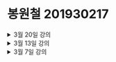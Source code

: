 # 봉원철 201930217

<details>
    <summary>3월 20일 강의</summary>
</details>
<details>
    <summary>3월 13일 강의</summary>
        <details>
            <summary>HTML 살펴보기</summary>
            &nbsp;&nbsp;&nbsp;&nbsp;1. html이란 무엇인가?<br>
            &nbsp;&nbsp;&nbsp;&nbsp;2. 웹사이트의 뼈대를 구성하는 태그들<br>
            &nbsp;&nbsp;&nbsp;&nbsp;3. SPA(Single Page Application)<br>
            ![](./image/MPAvsSPA.png)
        </details>
        <details>
            <summary>자바스크립트</summary>
            &nbsp;&nbsp;&nbsp;&nbsp;1. 자바스크립트란 무엇인가?<br>
            &nbsp;&nbsp;&nbsp;&nbsp;2. ES6(ECMAScript6) - 표준 ECMA-262<br>
            &nbsp;&nbsp;&nbsp;&nbsp;3. 자바스크립트의 자료형<br>
            &nbsp;&nbsp;&nbsp;&nbsp;&nbsp;&nbsp;&nbsp;&nbsp;● var: 중복 선언 가능, 재할당 가능<br>
            &nbsp;&nbsp;&nbsp;&nbsp;&nbsp;&nbsp;&nbsp;&nbsp;● let: 중복 선언 불가능, 재할당 가능<br>
            &nbsp;&nbsp;&nbsp;&nbsp;&nbsp;&nbsp;&nbsp;&nbsp;● const: 중복 선언 불가능, 재할당 불가능<br>
            &nbsp;&nbsp;&nbsp;&nbsp;&nbsp;&nbsp;&nbsp;&nbsp;● Array type: 배열<br>
            &nbsp;&nbsp;&nbsp;&nbsp;&nbsp;&nbsp;&nbsp;&nbsp;● Object type<br>
            &nbsp;&nbsp;&nbsp;&nbsp;4. 자바스크립트의 연산자<br>
            &nbsp;&nbsp;&nbsp;&nbsp;&nbsp;&nbsp;&nbsp;&nbsp;
            비교 연산자, 동등 연산자/일치 연산자, 이진 논리 연산자, 삼항 연산자...<br>
            &nbsp;&nbsp;&nbsp;&nbsp;5. 자바스크립트의 함수<br>
            &nbsp;&nbsp;&nbsp;&nbsp;&nbsp;&nbsp;&nbsp;&nbsp;
            Function statement형: 일반적인 함수의 형태<br>
            &nbsp;&nbsp;&nbsp;&nbsp;&nbsp;&nbsp;&nbsp;&nbsp;
            Arrow function expression형: 화살표 함수<br>
            
            
            
</details>
        </details>
        
</details></details>
<details><summary>3월 7일 강의</summary>

# h1
## h2
### h3
#### h4
##### h5
###### h6

# 리스트
1. 첫 번째
2. 두 번째
3. 세 번째

* 첫 번째
* 두 번째

- 첫 번째
- 두 번째

*이탤릭체*
**볼드**
***이탤릭체&볼드***

개행은  
스페이스 두 개

```js
const a = 1;
let b = 2;
//코드
```

[구글 링크](http://google.com)

[페이지내 h3로 이동](#h3)

---
<details>
<summary><strong>접기</strong>/펼치기</summary>
접기/<strong>펼치기<strong>
<!-- ![](./sibadog.jpg) 이미지 -->
</details>
</details>